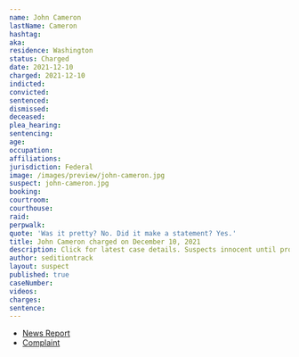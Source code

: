 ```yaml
---
name: John Cameron
lastName: Cameron
hashtag:
aka:
residence: Washington
status: Charged
date: 2021-12-10
charged: 2021-12-10
indicted:
convicted:
sentenced:
dismissed:
deceased:
plea_hearing:
sentencing:
age:
occupation:
affiliations:
jurisdiction: Federal
image: /images/preview/john-cameron.jpg
suspect: john-cameron.jpg
booking:
courtroom:
courthouse:
raid:
perpwalk:
quote: 'Was it pretty? No. Did it make a statement? Yes.'
title: John Cameron charged on December 10, 2021
description: Click for latest case details. Suspects innocent until proven guilty.
author: seditiontrack
layout: suspect
published: true
caseNumber:
videos:
charges:
sentence:
---
```

- [News Report](https://www.thedailybeast.com/jan-6-rioters-james-wayne-brooks-john-cameron-charged-for-part-in-capitol-insurrection)
- [Complaint](https://extremism.gwu.edu/sites/g/files/zaxdzs2191/f/John%20Cameron%20Criminal%20Complaint.pdf)
